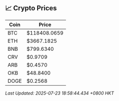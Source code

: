 ## 📈 Crypto Prices

| Coin | Price |
| ---- | ----- |
| BTC | $118408.0659 |
| ETH | $3667.1825 |
| BNB | $799.6340 |
| CRV | $0.9709 |
| ARB | $0.4570 |
| OKB | $48.8400 |
| DOGE | $0.2568 |

_Last Updated: 2025-07-23 18:58:44.434 +0800 HKT_